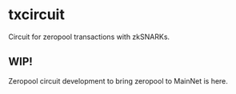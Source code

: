 # txcircuit

Circuit for zeropool transactions with zkSNARKs.

## WIP!

Zeropool circuit development to bring zeropool to MainNet is here.